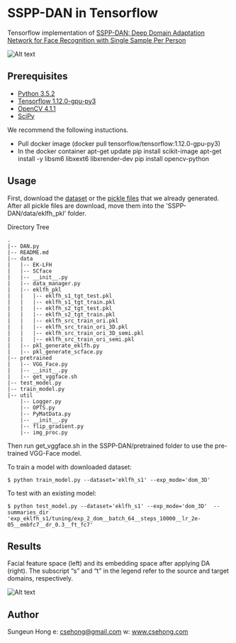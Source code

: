 SSPP-DAN in Tensorflow
====

Tensorflow implementation of [SSPP-DAN: Deep Domain Adaptation Network for Face Recognition with Single Sample Per Person](https://arxiv.org/abs/1702.04069)

![Alt text](./figure/overallflow.PNG)

Prerequisites
-------------
* [Python 3.5.2](https://www.python.org/downloads/release/python-352/)
* [Tensorflow 1.12.0-gpu-py3](https://hub.docker.com/r/tensorflow/tensorflow/)
* [OpenCV 4.1.1](http://opencv.org/releases.html)
* [SciPy](https://www.scipy.org/install.html)

We recommend the following instuctions.
- Pull docker image (docker pull tensorflow/tensorflow:1.12.0-gpu-py3)
- In the docker container 
   apt-get update
   pip install scikit-image
   apt-get install -y libsm6 libxext6 libxrender-dev
   pip install opencv-python

Usage
-------------

First, download the [dataset](https://drive.google.com/open?id=1PFh3s8WL6_tmMe-oNXM73526ngXQ51TD) or the [pickle files](https://drive.google.com/open?id=1yqFCnPi8u-bEugnLBITkCIOnThKdHjIg) that we already generated. After all pickle files are download, move them into the 'SSPP-DAN/data/eklfh_pkl' folder.

Directory Tree
```
.
|-- DAN.py
|-- README.md
|-- data
|   |-- EK-LFH
|   |-- SCface
|   |-- __init__.py
|   |-- data_manager.py
|   |-- eklfh_pkl
|   |   |-- eklfh_s1_tgt_test.pkl
|   |   |-- eklfh_s1_tgt_train.pkl
|   |   |-- eklfh_s2_tgt_test.pkl
|   |   |-- eklfh_s2_tgt_train.pkl
|   |   |-- eklfh_src_train_ori.pkl
|   |   |-- eklfh_src_train_ori_3D.pkl
|   |   |-- eklfh_src_train_ori_3D_semi.pkl
|   |   |-- eklfh_src_train_ori_semi.pkl
|   |-- pkl_generate_eklfh.py
|   |-- pkl_generate_scface.py
|-- pretrained
|   |-- VGG_Face.py
|   |-- __init__.py
|   |-- get_vggface.sh
|-- test_model.py
|-- train_model.py
|-- util
    |-- Logger.py
    |-- OPTS.py
    |-- PyMatData.py
    |-- __init__.py
    |-- flip_gradient.py
    |-- img_proc.py
```

Then run get_vggface.sh in the SSPP-DAN/pretrained folder to use the pre-trained VGG-Face model.

To train a model with downloaded dataset:
```
$ python train_model.py --dataset='eklfh_s1' --exp_mode='dom_3D' 
```

To test with an existing model:
```
$ python test_model.py --dataset='eklfh_s1' --exp_mode='dom_3D'  --summaries_dir 'exp_eklfh_s1/tuning/exp_2_dom__batch_64__steps_10000__lr_2e-05__embfc7__dr_0.3__ft_fc7' 
```

Results
-------------
Facial feature space (left) and its embedding space after applying DA (right). The subscript “s” and “t” in the
legend refer to the source and target domains, respectively.

![Alt text](./figure/DAN.PNG)




Author
------------
Sungeun Hong 
e: csehong@gmail.com
w: www.csehong.com


